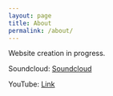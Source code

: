 ```yaml
---
layout: page
title: About
permalink: /about/
---
```


Website creation in progress.

Soundcloud:
[Soundcloud](https://soundcloud.com/poweredup)

YouTube:
[Link](https://www.youtube.com/channel/UCyzfBYdVm6slFN08J5etCpg)


[jekyll-organization]: https://github.com/jekyll
